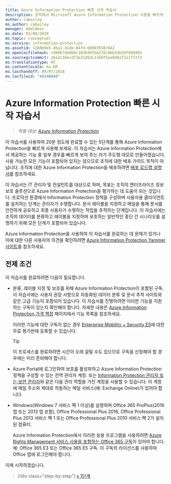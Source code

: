```yaml
---
title: Azure Information Protection 빠른 시작 자습서
description: 조직에서 Microsoft Azure Information Protection 사용을 빠르게 시작하는 방법을 확인할 수 있는 20분 정도의 소개 자습서입니다.
author: cabailey
ms.author: cabailey
manager: mbaldwin
ms.date: 03/08/2018
ms.topic: conceptual
ms.service: information-protection
ms.assetid: 1260b9e5-dba1-41de-84fd-609076587842
ms.openlocfilehash: c98667de0b0c103b9dfbd278c0665db39f999491
ms.sourcegitcommit: 26a2c1becdf3e3145dc1168f5ea8492f2e1ff2f3
ms.translationtype: HT
ms.contentlocale: ko-KR
ms.lasthandoff: 09/07/2018
ms.locfileid: "44146848"
---
```

# <a name="quick-start-tutorial-for-azure-information-protection"></a>Azure Information Protection 빠른 시작 자습서 

>*적용 대상: [Azure Information Protection](https://azure.microsoft.com/pricing/details/information-protection)*

이 자습서를 사용하여 20분 정도에 완료할 수 있는 5단계를 통해 Azure Information Protection을 빠르게 사용해 보세요. 이 자습서는 Azure Information Protection에서 제공하는 기능 중 일부 경우를 빠르게 보여 주는 자가 주도형 데모로 만들어졌습니다. 사용 가능한 모든 기능이 포함되어 있지는 않으므로 조직에 대한 배포 가이드 목적이 아닙니다. 조직에 대한 Azure Information Protection을 배포하려면 [배포 로드맵 설명서](deployment-roadmap.md)를 참조하세요. 

이 자습서는 IT 관리자 및 컨설턴트를 대상으로 하며, 목표는 조직의 엔터프라이즈 정보 보호 솔루션으로 Azure Information Protection을 평가하는 데 도움이 되는 것입니다. 프로덕션 환경에서 Information Protection 정책을 구성하며 사용자용 클라이언트를 설치하는 단계는 관리자가 수행합니다. 문서 레이블을 지정하고 메일을 통해 문서를 안전하게 공유하고 최종 사용자가 수행하는 작업을 추적하는 단계입니다. 이 자습서에는 조직의 데이터를 분류하고 레이블을 지정하며 보호하는 일반적인 종단 간 시나리오를 설명하기 위해 모든 단계가 포함되어 있습니다. 

Azure Information Protection을 사용하여 이 자습서를 완료하는 데 문제가 있거나 이에 대한 다른 사용자의 의견을 확인하려면 [Azure Information Protection Yammer 사이트](https://www.yammer.com/askipteam/#/threads/inGroup?type=in_group&feedId=8652489&view=all)를 참조하세요.

## <a name="prerequisites"></a>전제 조건 
이 자습서를 완료하려면 다음이 필요합니다.

- 분류, 레이블 지정 및 보호를 위해 Azure Information Protection이 포함된 구독. 이 자습서에는 사용자 권장 사항으로 자동화된 데이터 분류 및 문서 추적 사이트와 같은 고급 기능이 포함되어 있습니다. 이 자습서를 진행하려면 이러한 기능을 지원하는 구독이 있는지 확인해야 합니다. 자세한 내용은 [Azure Information Protection 가격 책정](https://azure.microsoft.com/pricing/details/information-protection) 페이지에서 기능 목록을 참조하세요.
    
    이러한 기능에 대한 구독이 없는 경우 [Enterprise Mobility + Security E5](https://portal.office.com/Signup/Signup.aspx?OfferId=87dd2714-d452-48a0-a809-d2f58c4f68b7)에 대한 무료 평가판에 등록할 수 있습니다.
    
  > [!TIP] 
  > 이 프로세스를 완료하려면 시간이 오래 걸릴 수도 있으므로 구독을 신청해야 할 경우에는 미리 준비해야 합니다.

- Azure Portal에 로그인하여 보호를 활성화하고 Azure Information Protection 정책을 구성할 수 있는 전역 관리자 계정. 또는 [Information Protection 관리자 또는 보안 관리자](/azure/active-directory/active-directory-assign-admin-roles-azure-portal)와 같은 다음 관리 역할을 가진 계정을 사용할 수 있습니다. 이 계정에 메일 주소와 제대로 작동하는 메일 서비스(예: Exchange Online)가 있어야 합니다.

- Windows(Windows 7 서비스 팩 1 이상)를 실행하며 Office 365 ProPlus(2016 앱 또는 2013 앱 포함), Office Professional Plus 2016, Office Professional Plus 2013 서비스 팩 1 또는 Office Professional Plus 2010 서비스 팩 2가 설치된 컴퓨터. 
    
    Azure Information Protection에서 이러한 응용 프로그램을 사용하려면 [Azure Rights Management 서비스 사용을 포함하는 Office 365 구독](http://download.microsoft.com/download/E/C/F/ECF42E71-4EC0-48FF-AA00-577AC14D5B5C/Azure_Information_Protection_licensing_datasheet_EN-US.pdf)이 있어야 합니다. 예: Office 365 E3 또는 Office 365 E5 구독. 이 구독의 라이선스를 사용하여 Office 앱에 로그인해야 합니다.

이제 시작하겠습니다.

>[!div class="step-by-step"]
[&#187; 1단계](infoprotect-tutorial-step1.md)


